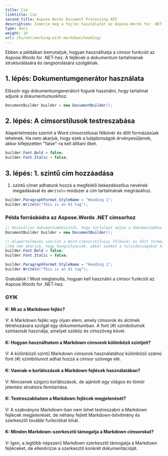 ```yaml
---
title: Cím
linktitle: Cím
second_title: Aspose.Words Document Processing API
description: Ismerje meg a fejléc használatát az Aspose.Words for .NET programban Lépésről lépésre.
type: docs
weight: 10
url: /hu/net/working-with-markdown/heading/
---
```


Ebben a példában bemutatjuk, hogyan használhatja a címsor funkciót az Aspose.Words for .NET-hez. A fejlécek a dokumentum tartalmának strukturálására és rangsorolására szolgálnak.

## 1. lépés: Dokumentumgenerátor használata

Először egy dokumentumgenerátort fogunk használni, hogy tartalmat adjunk a dokumentumunkhoz.

```csharp
DocumentBuilder builder = new DocumentBuilder();
```

## 2. lépés: A címsorstílusok testreszabása

Alapértelmezés szerint a Word címsorstílusai félkövér és dőlt formázásúak lehetnek. Ha nem akarjuk, hogy ezek a tulajdonságok érvényesüljenek, akkor kifejezetten "false"-ra kell állítani őket.

```csharp
builder.Font.Bold = false;
builder.Font.Italic = false;
```

## 3. lépés: 1. szintű cím hozzáadása

 1. szintű címet adhatunk hozzá a megfelelő bekezdésstílus nevének megadásával és a`Writeln` módszer a cím tartalmának megírásához.

```csharp
builder.ParagraphFormat.StyleName = "Heading 1";
builder.Writeln("This is an H1 tag");
```

### Példa forráskódra az Aspose.Words .NET címsorhoz


```csharp
// Használjon dokumentumkészítőt, hogy tartalmat adjon a dokumentumhoz.
DocumentBuilder builder = new DocumentBuilder();

// Alapértelmezés szerint a Word címsorstílusai félkövér és dőlt formázással rendelkezhetnek.
//Ha nem akarjuk, hogy hangsúlyozzák, akkor ezeket a tulajdonságokat kifejezetten false értékre állítsuk.
builder.Font.Bold = false;
builder.Font.Italic = false;

builder.ParagraphFormat.StyleName = "Heading 1";
builder.Writeln("This is an H1 tag");
```

Gratulálok ! Most megtanulta, hogyan kell használni a címsor funkciót az Aspose.Words for .NET-hez.

### GYIK

#### K: Mi az a Markdown fejléc?

V: A Markdown fejléc egy olyan elem, amely címsorok és alcímek létrehozására szolgál egy dokumentumban. A font (#) szimbólumok szintaxisát használja, amelyet szóköz és címszöveg követ.

#### K: Hogyan használhatom a Markdown címsorok különböző szintjeit?

V: A különböző szintű Markdown címsorok használatához különböző számú font (#) szimbólumot adhat hozzá a címsor szövege elé.

#### K: Vannak-e korlátozások a Markdown fejlécek használatában?

V: Nincsenek szigorú korlátozások, de ajánlott egy világos és tömör jelentési struktúra fenntartása.

#### K: Testreszabhatom a Markdown fejlécek megjelenését?

V: A szabványos Markdown-ban nem lehet testreszabni a Markdown fejlécek megjelenését, de néhány fejlett Markdown-bővítmény és szerkesztő további funkciókat kínál.

#### K: Minden Markdown-szerkesztő támogatja a Markdown címsorokat?

V: Igen, a legtöbb népszerű Markdown szerkesztő támogatja a Markdown fejléceket, de ellenőrizze a szerkesztő konkrét dokumentációját.
